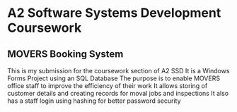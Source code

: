 # A2 Software Systems Development Coursework
## MOVERS Booking System

This is my submission for the coursework section of A2 SSD
It is a Windows Forms Project using an SQL Database 
The purpose is to enable MOVERS office staff to improve the efficiency of their work
It allows storing of customer details and creating records for moval jobs and inspections
It also has a staff login using hashing for better password security
